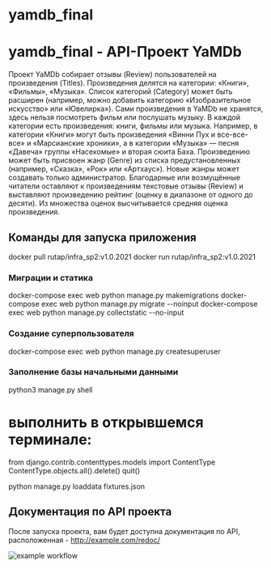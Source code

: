 # yamdb_final
yamdb_final - API-Проект YaMDb
=====================
Проект YaMDb собирает отзывы (Review) пользователей на произведения (Titles). Произведения делятся на категории: «Книги», «Фильмы», «Музыка». Список категорий (Category) может быть расширен (например, можно добавить категорию «Изобразительное искусство» или «Ювелирка»).
Сами произведения в YaMDb не хранятся, здесь нельзя посмотреть фильм или послушать музыку.
В каждой категории есть произведения: книги, фильмы или музыка. Например, в категории «Книги» могут быть произведения «Винни Пух и все-все-все» и «Марсианские хроники», а в категории «Музыка» — песня «Давеча» группы «Насекомые» и вторая сюита Баха. Произведению может быть присвоен жанр (Genre) из списка предустановленных (например, «Сказка», «Рок» или «Артхаус»). Новые жанры может создавать только администратор.
Благодарные или возмущённые читатели оставляют к произведениям текстовые отзывы (Review) и выставляют произведению рейтинг (оценку в диапазоне от одного до десяти). Из множества оценок высчитывается средняя оценка произведения.

Команды для запуска приложения
-----------------------------------
docker pull rutap/infra_sp2:v1.0.2021
docker run rutap/infra_sp2:v1.0.2021

### Миграции и статика
docker-compose exec web python manage.py makemigrations
docker-compose exec web python manage.py migrate --noinput
docker-compose exec web python manage.py collectstatic --no-input

### Создание суперпользователя
docker-compose exec web python manage.py createsuperuser

### Заполнение базы начальными данными
python3 manage.py shell  
# выполнить в открывшемся терминале:
from django.contrib.contenttypes.models import ContentType
ContentType.objects.all().delete()
quit()

python manage.py loaddata fixtures.json 


Документация по API проекта
-----------------------------------
После запуска проекта, вам будет доступна документация по API, расположенная - http://example.com/redoc/


![example workflow](https://github.com/Rutap-ru/yamdb_final/actions/workflows/main.yml/badge.svg)
